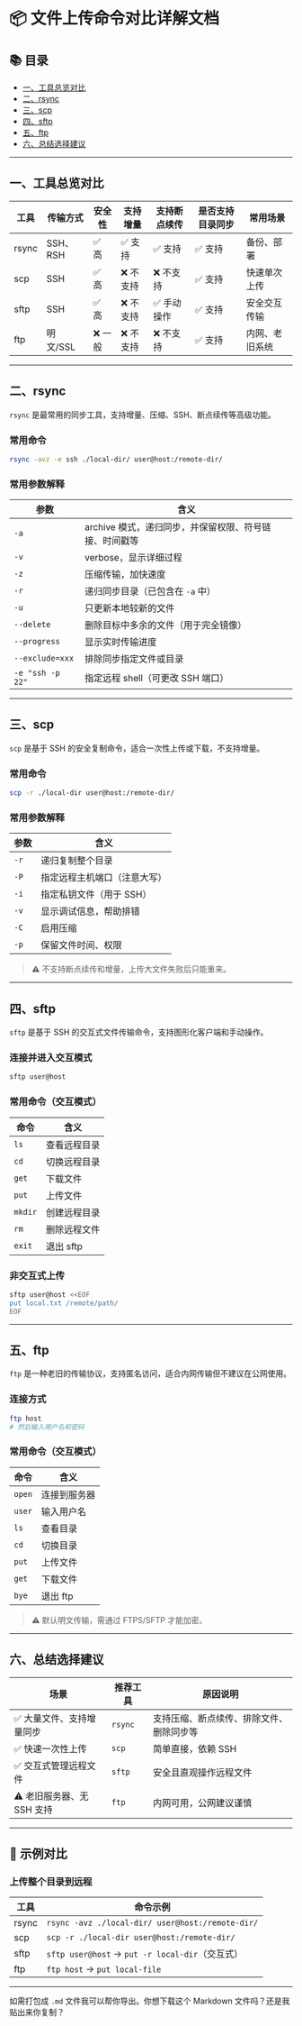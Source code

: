 # 📦 文件上传命令对比详解文档

## 📚 目录

- [一、工具总览对比](#一工具总览对比)
- [二、rsync](#二rsync)
- [三、scp](#三scp)
- [四、sftp](#四sftp)
- [五、ftp](#五ftp)
- [六、总结选择建议](#六总结选择建议)

---

## 一、工具总览对比

| 工具  | 传输方式 | 安全性  | 支持增量  | 支持断点续传 | 是否支持目录同步 | 常用场景       |
| ----- | -------- | ------- | --------- | ------------ | ---------------- | -------------- |
| rsync | SSH、RSH | ✅ 高   | ✅ 支持   | ✅ 支持      | ✅ 支持          | 备份、部署     |
| scp   | SSH      | ✅ 高   | ❌ 不支持 | ❌ 不支持    | ✅ 支持          | 快速单次上传   |
| sftp  | SSH      | ✅ 高   | ❌ 不支持 | ✅ 手动操作  | ✅ 支持          | 安全交互传输   |
| ftp   | 明文/SSL | ❌ 一般 | ❌ 不支持 | ❌ 不支持    | ✅ 支持          | 内网、老旧系统 |

---

## 二、rsync

`rsync` 是最常用的同步工具，支持增量、压缩、SSH、断点续传等高级功能。

### 常用命令

```bash
rsync -avz -e ssh ./local-dir/ user@host:/remote-dir/
```

### 常用参数解释

| 参数             | 含义                                                   |
| ---------------- | ------------------------------------------------------ |
| `-a`             | archive 模式，递归同步，并保留权限、符号链接、时间戳等 |
| `-v`             | verbose，显示详细过程                                  |
| `-z`             | 压缩传输，加快速度                                     |
| `-r`             | 递归同步目录（已包含在 `-a` 中）                       |
| `-u`             | 只更新本地较新的文件                                   |
| `--delete`       | 删除目标中多余的文件（用于完全镜像）                   |
| `--progress`     | 显示实时传输进度                                       |
| `--exclude=xxx`  | 排除同步指定文件或目录                                 |
| `-e "ssh -p 22"` | 指定远程 shell（可更改 SSH 端口）                      |

---

## 三、scp

`scp` 是基于 SSH 的安全复制命令，适合一次性上传或下载，不支持增量。

### 常用命令

```bash
scp -r ./local-dir user@host:/remote-dir/
```

### 常用参数解释

| 参数 | 含义                         |
| ---- | ---------------------------- |
| `-r` | 递归复制整个目录             |
| `-P` | 指定远程主机端口（注意大写） |
| `-i` | 指定私钥文件（用于 SSH）     |
| `-v` | 显示调试信息，帮助排错       |
| `-C` | 启用压缩                     |
| `-p` | 保留文件时间、权限           |

> ⚠️ 不支持断点续传和增量，上传大文件失败后只能重来。

---

## 四、sftp

`sftp` 是基于 SSH 的交互式文件传输命令，支持图形化客户端和手动操作。

### 连接并进入交互模式

```bash
sftp user@host
```

### 常用命令（交互模式）

| 命令    | 含义         |
| ------- | ------------ |
| `ls`    | 查看远程目录 |
| `cd`    | 切换远程目录 |
| `get`   | 下载文件     |
| `put`   | 上传文件     |
| `mkdir` | 创建远程目录 |
| `rm`    | 删除远程文件 |
| `exit`  | 退出 sftp    |

### 非交互式上传

```bash
sftp user@host <<EOF
put local.txt /remote/path/
EOF
```

---

## 五、ftp

`ftp` 是一种老旧的传输协议，支持匿名访问，适合内网传输但不建议在公网使用。

### 连接方式

```bash
ftp host
# 然后输入用户名和密码
```

### 常用命令（交互模式）

| 命令   | 含义         |
| ------ | ------------ |
| `open` | 连接到服务器 |
| `user` | 输入用户名   |
| `ls`   | 查看目录     |
| `cd`   | 切换目录     |
| `put`  | 上传文件     |
| `get`  | 下载文件     |
| `bye`  | 退出 ftp     |

> ⚠️ 默认明文传输，需通过 FTPS/SFTP 才能加密。

---

## 六、总结选择建议

| 场景                       | 推荐工具 | 原因说明                                 |
| -------------------------- | -------- | ---------------------------------------- |
| ✅ 大量文件、支持增量同步  | `rsync`  | 支持压缩、断点续传、排除文件、删除同步等 |
| ✅ 快速一次性上传          | `scp`    | 简单直接，依赖 SSH                       |
| ✅ 交互式管理远程文件      | `sftp`   | 安全且直观操作远程文件                   |
| ⚠️ 老旧服务器、无 SSH 支持 | `ftp`    | 内网可用，公网建议谨慎                   |

---

## 📎 示例对比

### 上传整个目录到远程

| 工具  | 命令示例                                         |
| ----- | ------------------------------------------------ |
| rsync | `rsync -avz ./local-dir/ user@host:/remote-dir/` |
| scp   | `scp -r ./local-dir user@host:/remote-dir/`      |
| sftp  | `sftp user@host` → `put -r local-dir`（交互式）  |
| ftp   | `ftp host` → `put local-file`                    |

---

如需打包成 `.md` 文件我可以帮你导出。你想下载这个 Markdown 文件吗？还是我贴出来你复制？
